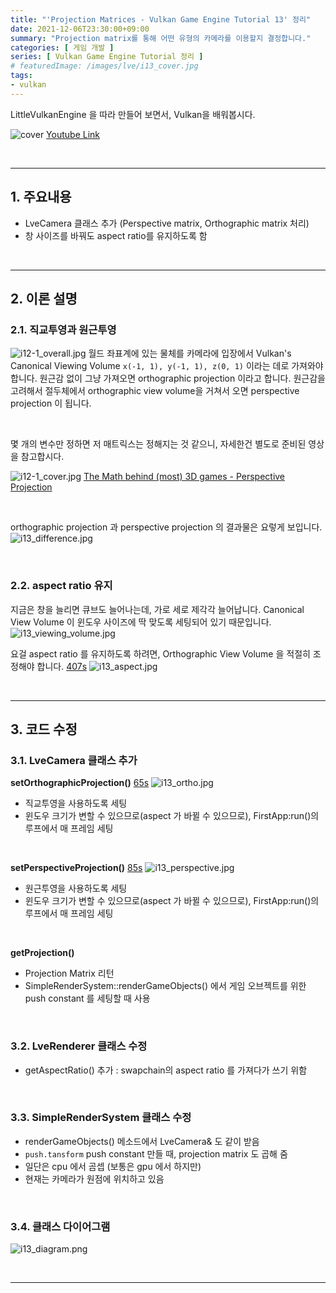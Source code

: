 ```yaml
---
title: "'Projection Matrices - Vulkan Game Engine Tutorial 13' 정리"
date: 2021-12-06T23:30:00+09:00
summary: "Projection matrix를 통해 어떤 유형의 카메라를 이용할지 결정합니다."
categories: [ 게임 개발 ]
series: [ Vulkan Game Engine Tutorial 정리 ]
# featuredImage: /images/lve/i13_cover.jpg
tags:
- vulkan
---
```


LittleVulkanEngine 을 따라 만들어 보면서, Vulkan을 배워봅시다.


![cover](/images/lve/i13_cover.jpg)
[Youtube Link](https://youtu.be/YO46x8fALzE?list=PL8327DO66nu9qYVKLDmdLW_84-yE4auCR)

<br/>

---


## 1. 주요내용

- LveCamera 클래스 추가 (Perspective matrix, Orthographic matrix 처리)
- 창 사이즈를 바꿔도 aspect ratio를 유지하도록 함

<br/>

---

## 2. 이론 설명

### 2.1. 직교투영과 원근투영

![i12-1_overall.jpg](/images/lve/i12-1_overall.jpg)
월드 좌표계에 있는 물체를 카메라에 입장에서 Vulkan's Canonical Viewing Volume `x(-1, 1), y(-1, 1), z(0, 1)` 이라는 데로 가져와야 합니다.
원근감 없이 그냥 가져오면 orthographic projection 이라고 합니다.
원근감을 고려해서 절두체에서 orthographic view volume을 거쳐서 오면 perspective projection 이 됩니다.

<br/>

몇 개의 변수만 정하면 저 매트릭스는 정해지는 것 같으니, 자세한건 별도로 준비된 영상을 참고합시다.

![i12-1_cover.jpg](/images/lve/i12-1_cover.jpg)
[The Math behind (most) 3D games - Perspective Projection](https://www.youtube.com/watch?v=U0_ONQQ5ZNM&list=PL8327DO66nu9qYVKLDmdLW_84-yE4auCR)


<br/>

orthographic projection 과 perspective projection 의 결과물은 요렇게 보입니다.
![i13_difference.jpg](/images/lve/i13_difference.jpg)

<br/>

### 2.2. aspect ratio 유지

지금은 창을 늘리면 큐브도 늘어나는데, 가로 세로 제각각 늘어납니다.
Canonical View Volume 이 윈도우 사이즈에 딱 맞도록 세팅되어 있기 때문입니다.
![i13_viewing_volume.jpg](/images/lve/i13_viewing_volume.jpg)


요걸 aspect ratio 를 유지하도록 하려면, Orthographic View Volume 을 적절히 조정해야 합니다.
[407s](https://youtu.be/YO46x8fALzE?list=PL8327DO66nu9qYVKLDmdLW_84-yE4auCR&t=407)
![i13_aspect.jpg](/images/lve/i13_aspect.jpg)


<br/>

---

## 3. 코드 수정

### 3.1. LveCamera 클래스 추가
**setOrthographicProjection()**
[65s](https://youtu.be/YO46x8fALzE?list=PL8327DO66nu9qYVKLDmdLW_84-yE4auCR&t=65)
![i13_ortho.jpg](/images/lve/i13_ortho.jpg)
- 직교투영을 사용하도록 세팅
- 윈도우 크기가 변할 수 있으므로(aspect 가 바뀔 수 있으므로), FirstApp:run()의 루프에서 매 프레임 세팅

<br/>

**setPerspectiveProjection()**
[85s](https://youtu.be/YO46x8fALzE?list=PL8327DO66nu9qYVKLDmdLW_84-yE4auCR&t=85)
![i13_perspective.jpg](/images/lve/i13_perspective.jpg)
- 원근투영을 사용하도록 세팅
- 윈도우 크기가 변할 수 있으므로(aspect 가 바뀔 수 있으므로), FirstApp:run()의 루프에서 매 프레임 세팅

<br/>

**getProjection()**
- Projection Matrix 리턴
- SimpleRenderSystem::renderGameObjects() 에서 게임 오브젝트를 위한 push constant 를 세팅할 때 사용

<br/>

### 3.2. LveRenderer 클래스 수정
- getAspectRatio() 추가 : swapchain의 aspect ratio 를 가져다가 쓰기 위함

<br/>

### 3.3. SimpleRenderSystem 클래스 수정
- renderGameObjects() 메소드에서 LveCamera& 도 같이 받음
- `push.tansform` push constant 만들 때, projection matrix 도 곱해 줌
- 일단은 cpu 에서 곰셉 (보통은 gpu 에서 하지만)
- 현재는 카메라가 원점에 위치하고 있음

<br/>


### 3.4. 클래스 다이어그램
![i13_diagram.png](/images/lve/i13_diagram.png)


<br/>

---